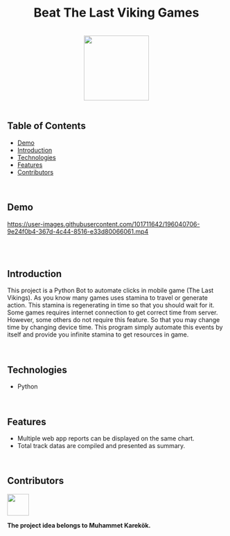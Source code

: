 <h1 align="center">Beat The Last Viking Games</h1> <br>

<div align="center">
    <img width=150 src="/assets/icon/favicon.ico">
</div>

<br/>

## Table of Contents

- [Demo](#demo)
- [Introduction](#introduction)
- [Technologies](#technologies)
- [Features](#features)
- [Contributors](#contributors)

<br/>

## Demo

https://user-images.githubusercontent.com/101711642/196040706-9e24f0b4-367d-4c44-8516-e33d80066061.mp4

<br/>

<br/>

## Introduction
This project is a Python Bot to automate clicks in mobile game (The Last Vikings).
As you know many games uses stamina to travel or generate action. This stamina is regenerating in time so that you should wait for it. Some games requires internet  connection to get correct time from server. However, some others do not require this feature. So that you may change time by changing device time. This program simply automate this events by itself and provide you infinite stamina to get resources in game.

<br/>

## Technologies

* Python

<br/>

## Features

* Multiple web app reports can be displayed on the same chart.
* Total track datas are compiled and presented as summary.

<br/>

## Contributors

<a href="https://github.com/ahmettoguz" target="_blank"><img width=50 height=50 src="https://avatars.githubusercontent.com/u/101711642?v=4"></a>

**The project idea belongs to Muhammet Karekök.**
